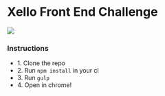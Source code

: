 # Xello Front End Challenge

![](https://preview.ibb.co/b1sHP7/chrome_screenshot.png)

### Instructions

*   1\. Clone the repo
*   2\. Run `npm install` in your cl
*   3\. Run `gulp`
*   4\. Open in chrome!
